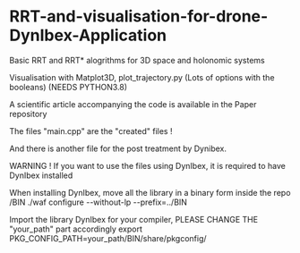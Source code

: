 # RRT-and-visualisation-for-drone-DynIbex-Application

Basic RRT and RRT* alogrithms for 3D space and holonomic systems

Visualisation with Matplot3D, plot_trajectory.py (Lots of options with the booleans) (NEEDS PYTHON3.8)

A scientific article accompanying the code is available in the Paper repository

The files "main.cpp" are the "created" files !

And there is another file for the post treatment by Dynibex.

WARNING ! If you want to use the files using DynIbex, it is required to have DynIbex installed 

When installing DynIbex, move all the library in a binary form inside the repo /BIN
	./waf configure --without-lp --prefix=../BIN

Import the library DynIbex for your compiler, PLEASE CHANGE THE "your_path" part accordingly
	export PKG_CONFIG_PATH=your_path/BIN/share/pkgconfig/

